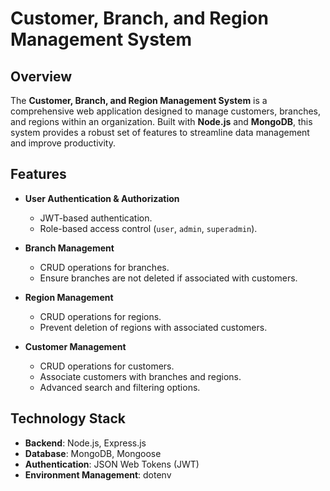 # Customer, Branch, and Region Management System

## Overview

The **Customer, Branch, and Region Management System** is a comprehensive web application designed to manage customers, branches, and regions within an organization. Built with **Node.js** and **MongoDB**, this system provides a robust set of features to streamline data management and improve productivity.

## Features

- **User Authentication & Authorization**
  - JWT-based authentication.
  - Role-based access control (`user`, `admin`, `superadmin`).

- **Branch Management**
  - CRUD operations for branches.
  - Ensure branches are not deleted if associated with customers.

- **Region Management**
  - CRUD operations for regions.
  - Prevent deletion of regions with associated customers.

- **Customer Management**
  - CRUD operations for customers.
  - Associate customers with branches and regions.
  - Advanced search and filtering options.

## Technology Stack

- **Backend**: Node.js, Express.js
- **Database**: MongoDB, Mongoose
- **Authentication**: JSON Web Tokens (JWT)
- **Environment Management**: dotenv

